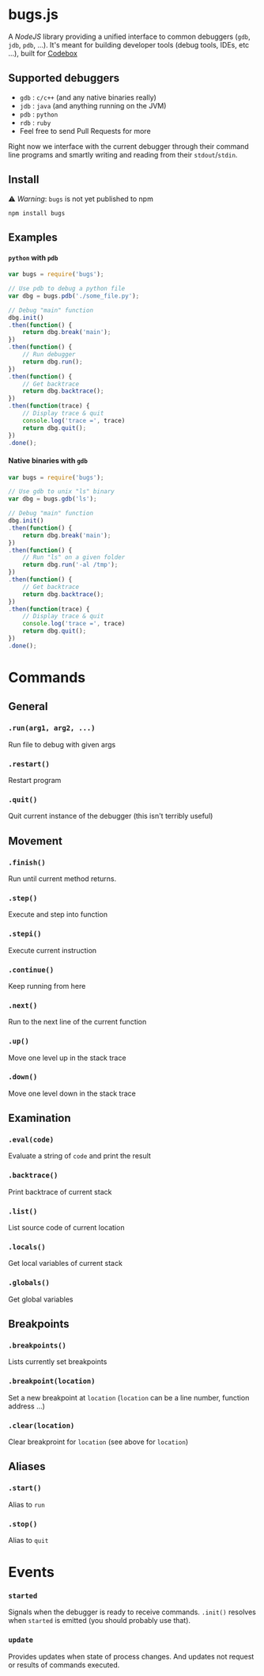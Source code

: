 bugs.js
====

A *NodeJS* library providing a unified interface to common debuggers (`gdb`, `jdb`, `pdb`, ...). It's meant for building developer tools (debug tools, IDEs, etc ...), built for [Codebox](https://github.com/FriendCode/codebox)

## Supported debuggers
  - `gdb` : `c/c++` (and any native binaries really)
  - `jdb` : `java` (and anything running on the JVM)
  - `pdb` : `python`
  - `rdb` : `ruby`
  - Feel free to send Pull Requests for more

Right now we interface with the current debugger through their command line programs and smartly writing and reading from their `stdout`/`stdin`.

## Install
:warning: *Warning*: `bugs` is not yet published to npm
```
npm install bugs
```

## Examples

#### `python` with `pdb`

```js
var bugs = require('bugs');

// Use pdb to debug a python file
var dbg = bugs.pdb('./some_file.py');

// Debug "main" function
dbg.init()
.then(function() {
    return dbg.break('main');
})
.then(function() {
    // Run debugger
    return dbg.run();
})
.then(function() {
    // Get backtrace
    return dbg.backtrace();
})
.then(function(trace) {
    // Display trace & quit
    console.log('trace =', trace)
    return dbg.quit();
})
.done();
```

#### Native binaries with `gdb`

```js
var bugs = require('bugs');

// Use gdb to unix "ls" binary
var dbg = bugs.gdb('ls');

// Debug "main" function
dbg.init()
.then(function() {
    return dbg.break('main');
})
.then(function() {
    // Run "ls" on a given folder
    return dbg.run('-al /tmp');
})
.then(function() {
    // Get backtrace
    return dbg.backtrace();
})
.then(function(trace) {
    // Display trace & quit
    console.log('trace =', trace)
    return dbg.quit();
})
.done();
```

# Commands

## General

### `.run(arg1, arg2, ...)`
Run file to debug with given args

### `.restart()`
Restart program

### `.quit()`
Quit current instance of the debugger (this isn't terribly useful)


## Movement

### `.finish()`
Run until current method returns.

### `.step()`
Execute and step into function

### `.stepi()`
Execute current instruction

### `.continue()`
Keep running from here

### `.next()`
Run to the next line of the current function

### `.up()`
Move one level up in the stack trace

### `.down()`
Move one level down in the stack trace


## Examination

### `.eval(code)`
Evaluate a string of `code` and print the result

### `.backtrace()`
Print backtrace of current stack

### `.list()`
List source code of current location

### `.locals()`
Get local variables of current stack

### `.globals()`
Get global variables


## Breakpoints

### `.breakpoints()`
Lists currently set breakpoints

### `.breakpoint(location)`
Set a new breakpoint at `location` (`location` can be a line number, function address ...)

### `.clear(location)`
Clear breakproint for `location` (see above for `location`)

## Aliases

### `.start()`
Alias to `run`

### `.stop()`
Alias to `quit`

# Events

### `started`
Signals when the debugger is ready to receive commands.
`.init()` resolves when `started` is emitted (you should probably use that).

### `update`
Provides updates when state of process changes. And updates not request or results of commands executed.

